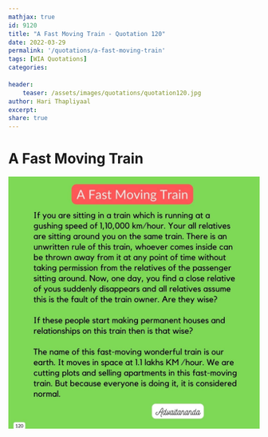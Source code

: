 ```yaml
---
mathjax: true
id: 9120
title: "A Fast Moving Train - Quotation 120"
date: 2022-03-29
permalink: '/quotations/a-fast-moving-train'
tags: [WIA Quotations] 
categories: 

header:
    teaser: /assets/images/quotations/quotation120.jpg
author: Hari Thapliyaal 
excerpt:
share: true 
---
```


# A Fast Moving Train

![A Fast Moving Train](/assets/images/quotations/quotation120.jpg)
